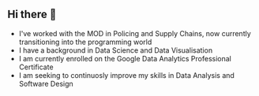## Hi there 👋

- I've worked with the MOD in Policing and Supply Chains, now currently transitioning into the programming world
- I have a background in Data Science and Data Visualisation
- I am currently enrolled on the Google Data Analytics Professional Certificate
- I am seeking to continuosly improve my skills in Data Analysis and Software Design

